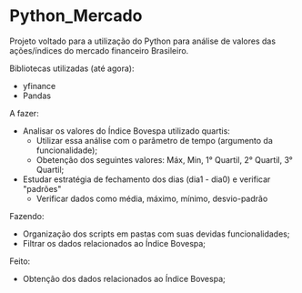 # Python_Mercado
Projeto voltado para a utilização do Python para análise de valores das ações/índices do mercado financeiro Brasileiro.

Bibliotecas utilizadas (até agora):
 - yfinance
 - Pandas

A fazer:
 - Analisar os valores do Índice Bovespa utilizado quartis:
    - Utilizar essa análise com o parâmetro de tempo (argumento da funcionalidade);
    - Obetenção dos seguintes valores: Máx, Min, 1° Quartil, 2° Quartil, 3° Quartil;
- Estudar estratégia de fechamento dos dias (dia1 - dia0) e verificar "padrões"
    - Verificar dados como média, máximo, mínimo, desvio-padrão

Fazendo:
 - Organização dos scripts em pastas com suas devidas funcionalidades;
 - Filtrar os dados relacionados ao Índice Bovespa;



Feito:
 - Obtenção dos dados relacionados ao Índice Bovespa;


